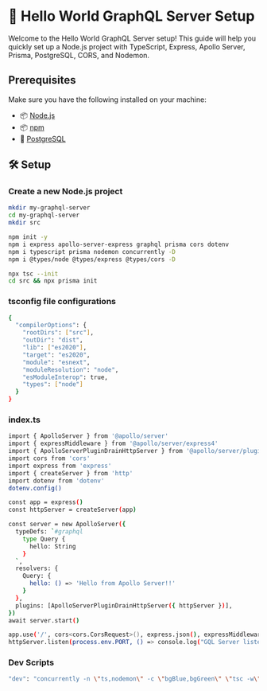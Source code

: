 # 🚀 Hello World GraphQL Server Setup

Welcome to the Hello World GraphQL Server setup! This guide will help you quickly set up a Node.js project with TypeScript, Express, Apollo Server, Prisma, PostgreSQL, CORS, and Nodemon.

## Prerequisites

Make sure you have the following installed on your machine:

- 📦 [Node.js](https://nodejs.org/)
- 📦 [npm](https://www.npmjs.com/)
- 🐘 [PostgreSQL](https://www.postgresql.org/)

## 🛠️ Setup

### Create a new Node.js project

```bash
mkdir my-graphql-server
cd my-graphql-server
mkdir src

npm init -y
npm i express apollo-server-express graphql prisma cors dotenv
npm i typescript prisma nodemon concurrently -D
npm i @types/node @types/express @types/cors -D

npx tsc --init
cd src && npx prisma init
```

### tsconfig file configurations

```bash
{
  "compilerOptions": {
    "rootDirs": ["src"],
    "outDir": "dist",
    "lib": ["es2020"],
    "target": "es2020",
    "module": "esnext",
    "moduleResolution": "node",
    "esModuleInterop": true,
    "types": ["node"]
  }
}
```

### index.ts

```bash
import { ApolloServer } from '@apollo/server'
import { expressMiddleware } from '@apollo/server/express4'
import { ApolloServerPluginDrainHttpServer } from '@apollo/server/plugin/drainHttpServer'
import cors from 'cors'
import express from 'express'
import { createServer } from 'http'
import dotenv from 'dotenv'
dotenv.config()

const app = express()
const httpServer = createServer(app)

const server = new ApolloServer({
  typeDefs: `#graphql
    type Query {
      hello: String
    }
  `,
  resolvers: {
    Query: {
      hello: () => 'Hello from Apollo Server!!'
    }
  },
  plugins: [ApolloServerPluginDrainHttpServer({ httpServer })],
})
await server.start()

app.use('/', cors<cors.CorsRequest>(), express.json(), expressMiddleware(server))
httpServer.listen(process.env.PORT, () => console.log("GQL Server listening on port " + process.env.PORT))
```
### Dev Scripts

```bash
"dev": "concurrently -n \"ts,nodemon\" -c \"bgBlue,bgGreen\" \"tsc -w\" \"nodemon dist/index.js\""
```